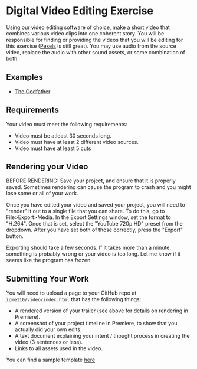 # Digital Video Editing Exercise

Using our video editing software of choice, make a short video that combines various video clips into one coherent story. You will be responsible for finding or providing the videos that you will be editing for this exercise ([Pexels](https://videos.pexels.com/) is still great). You may use audio from the source video, replace the audio with other sound assets, or some combination of both.

## Examples

-   [The Godfather](https://youtu.be/8Pf8BkFLBRw)

## Requirements

Your video must meet the following requirements:

-   Video must be atleast 30 seconds long.
-   Video must have at least 2 different video sources.
-   Video must have at least 5 cuts

## Rendering your Video

BEFORE RENDERING: Save your project, and ensure that it is properly saved. Sometimes rendering can cause the program to crash and you might lose some or all of your work.

Once you have edited your video and saved your project, you will need to "render" it out to a single file that you can share. To do this, go to File>Export>Media. In the Export Settings window, set the format to "H.264". Once that is set, select the "YouTube 720p HD" preset from the dropdown. After you have set both of those correctly, press the "Export" button.

Exporting should take a few seconds. If it takes more than a minute, something is probably wrong or your video is too long. Let me know if it seems like the program has frozen.

## Submitting Your Work

You will need to upload a page to your GitHub repo at `igme110/video/index.html` that has the following things:

-   A rendered version of your trailer (see above for details on rendering in Premiere).
-   A screenshot of your project timeline in Premiere, to show that you actually did your own edits.
-   A text document explaining your intent / thought process in creating the video (3 sentences or less).
-   Links to all assets used in the video.

You can find a sample template [here](index.html)
